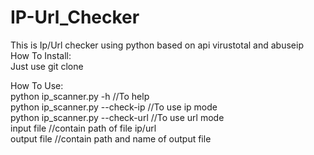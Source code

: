 # IP-Url_Checker
This is Ip/Url checker using python based on api virustotal and abuseip <br />
How To Install:<br />
Just use git clone<br />

How To Use:<br />
python ip_scanner.py -h //To help<br />
python ip_scanner.py --check-ip //To use ip mode<br />
python ip_scanner.py --check-url //To use url mode<br />
input file //contain path of file ip/url<br />
output file //contain path and name of output file<br />

